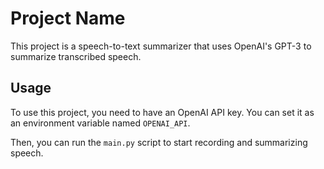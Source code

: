 # Project Name

This project is a speech-to-text summarizer that uses OpenAI's GPT-3 to summarize transcribed speech.

## Usage

To use this project, you need to have an OpenAI API key. You can set it as an environment variable named `OPENAI_API`.

Then, you can run the `main.py` script to start recording and summarizing speech.

